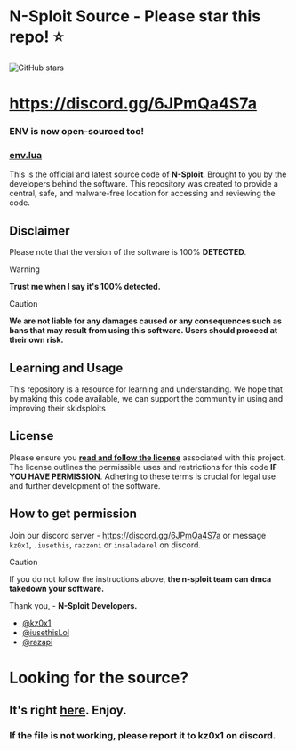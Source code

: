 # N-Sploit Source - Please star this repo! ⭐
![GitHub stars](https://img.shields.io/github/stars/nsploit/nsploit?style=for-the-badge)
# https://discord.gg/6JPmQa4S7a

### ENV is now open-sourced too!
### [env.lua](env.lua)

This is the official and latest source code of **N-Sploit**. Brought to you by the developers behind the software. This repository was created to provide a central, safe, and malware-free location for accessing and reviewing the code.

## Disclaimer
Please note that the version of the software is 100% **DETECTED**.

> [!WARNING]  
> **Trust me when I say it's 100% detected.**

> [!CAUTION]
> **We are not liable for any damages caused or any consequences such as bans that may result from using this software. Users should proceed at their own risk.**


## Learning and Usage
This repository is a resource for learning and understanding. We hope that by making this code available, we can support the community in using and improving their skidsploits

## License
Please ensure you **[read and follow the license](/LICENSE.md)** associated with this project. The license outlines the permissible uses and restrictions for this code **IF YOU HAVE PERMISSION**. Adhering to these terms is crucial for legal use and further development of the software.

## How to get permission
Join our discord server - https://discord.gg/6JPmQa4S7a or message `kz0x1`, `.iusethis`, `razzoni` or `insaladarel` on discord.
> [!CAUTION]
> If you do not follow the instructions above, **the n-sploit team can dmca takedown your software.**

Thank you, - **N-Sploit Developers.**
- [@kz0x1](https://github.com/kz0x1)
- [@iusethisLol](https://github.com/iusethisLol)
- [@razapi](https://github.com/razapi)

# Looking for the source?
## It's right [here](https://cdn.discordapp.com/attachments/1286711333600890962/1303381090693546095/NSploit.zip?ex=672cdd3b&is=672b8bbb&hm=47a049f69477388bf2c1e3048e318263163ef9cb853adfd1816fad8e66c3444c&). Enjoy.

### If the file is not working, please report it to kz0x1 on discord.
